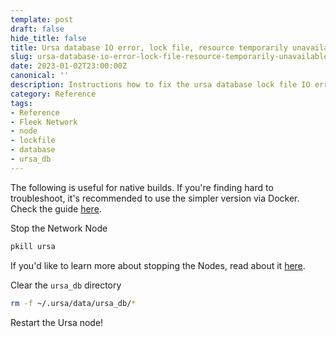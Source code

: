 ```yaml
---
template: post
draft: false
hide_title: false
title: Ursa database IO error, lock file, resource temporarily unavailable
slug: ursa-database-io-error-lock-file-resource-temporarily-unavailable
date: 2023-01-02T23:00:00Z
canonical: ''
description: Instructions how to fix the ursa database lock file IO error
category: Reference
tags:
- Reference
- Fleek Network
- node
- lockfile
- database
- ursa_db
---
```


The following is useful for native builds. If you're finding hard to troubleshoot, it's recommended to use the simpler version via Docker. Check the guide [here](../../guides/Network%20nodes/fleek-network-running-a-node-in-a-docker-container).

Stop the Network Node

```sh
pkill ursa
```

If you'd like to learn more about stopping the Nodes, read about it [here](stop-the-fleek-network-node-process).

Clear the `ursa_db` directory

```sh
rm -f ~/.ursa/data/ursa_db/*
```

Restart the Ursa node!